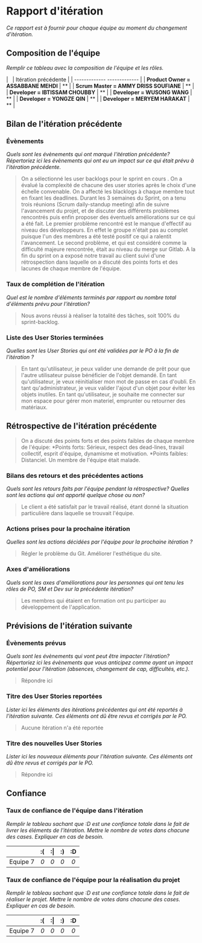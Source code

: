# Rapport d'itération  
*Ce rapport est à fournir pour chaque équipe au moment du changement d'itération.*

## Composition de l'équipe 
*Remplir ce tableau avec la composition de l'équipe et les rôles.*

|  &nbsp;                 						| Itération précédente     |
| -------------           						 -------------             |
| **Product Owner = ASSABBANE MEHDI**       	| **                       |
| **Scrum Master = AMMY DRISS SOUFIANE**        | **                       |
| **Developer = IBTISSAM CHOUBBY**        		| **                       |
| **Developer = WUSONG WANG**        			| **                       |
| **Developer = YONGZE QIN**        			| **                       |
| **Developer = MERYEM HARAKAT**        		| **                       |



## Bilan de l'itération précédente  
### Évènements 
*Quels sont les évènements qui ont marqué l'itération précédente? Répertoriez ici les évènements qui ont eu un impact sur ce qui était prévu à l'itération précédente.*
> On a sélectionné les user backlogs pour le sprint en cours .
> On a évalué la complexité de chacune des user stories après le choix d'une échelle convenable.
> On a affecté les blacklogs à chaque membre tout en fixant les deadlines.
> Durant les 3 semaines du Sprint, on a tenu trois réunions (Scrum daily-standup meeting) afin de suivre l'avancement du projet, et de discuter des différents problèmes rencontrés puis enfin proposer des éventuels améliorations sur ce qui a été fait. 
> Le premier problème rencontré est le manque d'effectif au niveau des développeurs. En effet le groupe n'était pas au complet puisque l'un des membres a été testé positif ce qui a ralentit l'avancement.
> Le second problème, et qui est considéré comme la difficulté majeure rencontrée, était au niveau du merge sur Gitlab.
> A la fin du sprint on a exposé notre travail au client suivi d'une rétrospection dans laquelle on a discuté des points forts et des lacunes de chaque membre de l'équipe.


### Taux de complétion de l'itération  
*Quel est le nombre d'éléments terminés par rapport au nombre total d'éléments prévu pour l'itération?*
> Nous avons réussi à réaliser la totalité des tâches, soit 100% du sprint-backlog.


### Liste des User Stories terminées
*Quelles sont les User Stories qui ont été validées par le PO à la fin de l'itération ?*
>En tant qu'utilisateur, je peux valider une demande de prêt pour que l'autre utilisateur puisse bénéficier de l'objet demandé.
>En tant qu'utilisateur, je veux réinitialiser mon mot de passe en cas d'oubli.
> En tant qu'administrateur, je veux valider l'ajout d'un objet pour éviter les objets inutiles.
>En tant qu'utilisateur, je souhaite me connecter sur mon espace pour gérer mon materiel, emprunter ou retourner des matériaux.
>
>

## Rétrospective de l'itération précédente
>On a discuté des points forts et des points faibles de chaque membre de l'équipe:
	*Points forts: Sérieux, respect des dead-lines, travail collectif, esprit d'équipe, dynamisme et motivation.
	*Points faibles:  Distanciel. Un membre de l'équipe était malade.

  
### Bilans des retours et des précédentes actions 
*Quels sont les retours faits par l'équipe pendant la rétrospective? Quelles sont les actions qui ont apporté quelque chose ou non?*
> Le client a été satisfait par le travail réalisé, étant donné la situation particulière dans laquelle se trouvait l'équipe. 

### Actions prises pour la prochaine itération
*Quelles sont les actions décidées par l'équipe pour la prochaine itération ?*
> Régler le problème du Git.
> Améliorer l'esthétique du site.

### Axes d'améliorations 
*Quels sont les axes d'améliorations pour les personnes qui ont tenu les rôles de PO, SM et Dev sur la précédente itération?*
> Les membres qui étaient en formation ont pu participer au développement de l'application.

## Prévisions de l'itération suivante  
### Évènements prévus  
*Quels sont les évènements qui vont peut être impacter l'itération? Répertoriez ici les évènements que vous anticipez comme ayant un impact potentiel pour l'itération (absences, changement de cap, difficultés, etc.).*
> Répondre ici

### Titre des User Stories reportées  
*Lister ici les éléments des itérations précédentes qui ont été reportés à l'itération suivante. Ces éléments ont dû être revus et corrigés par le PO.*
> Aucune itération n'a été reportée

### Titre des nouvelles User Stories  
*Lister ici les nouveaux éléments pour l'itération suivante. Ces éléments ont dû être revus et corrigés par le PO.*
> Répondre ici

## Confiance 
### Taux de confiance de l'équipe dans l'itération  
*Remplir le tableau sachant que :D est une confiance totale dans le fait de livrer les éléments de l'itération. Mettre le nombre de votes dans chacune des cases. Expliquer en cas de besoin.*

|          	| :( 	| :&#124; 	| :) 	| :D 	|
|:--------:	|:----:	|:----:	    |:----:	|:----:	|
| Equipe 7 	|  *0* 	|  *0* 	    |  *0* 	|  *0* 	|

### Taux de confiance de l'équipe pour la réalisation du projet 
*Remplir le tableau sachant que :D est une confiance totale dans le fait de réaliser le projet. Mettre le nombre de votes dans chacune des cases. Expliquer en cas de besoin.*

|          	| :( 	| :&#124; 	| :) 	| :D 	|
|:--------:	|:----:	|:----:	    |:----:	|:----:	|
| Equipe 7 	|  *0* 	|  *0* 	    |  *0* 	|  *0* 	|

 
 